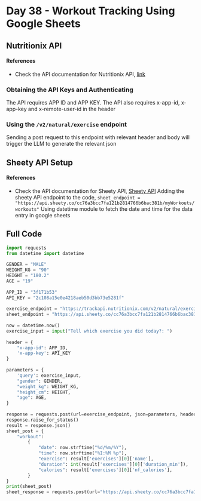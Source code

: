 # Day 38 - Workout Tracking Using Google Sheets
## Nutritionix API
#### References
- Check the API documentation for Nutritionix API, [link](https://docs.google.com/document/d/1_q-K-ObMTZvO0qUEAxROrN3bwMujwAN25sLHwJzliK0/preview)

### Obtaining the API Keys and Authenticating
The API requires APP ID and APP KEY. The API also requires x-app-id, x-app-key and x-remote-user-id in the header

### Using the `/v2/natural/exercise` endpoint
Sending a post request to this endpoint with relevant header and body will trigger the LLM to generate the relevant json

## Sheety API Setup
#### References
- Check the API documentation for Sheety API, [Sheety API](https://sheety.co/docs)
Adding the sheety API endpoint to the code, `sheet_endpoint = "https://api.sheety.co/cc76a3bcc7fa121b2814766b6bac381b/myWorkouts/workouts"`
Using datetime module to fetch the date and time for the data entry in google sheets

## Full Code
```python
import requests  
from datetime import datetime  
  
GENDER = "MALE"  
WEIGHT_KG = "90"  
HEIGHT = "180.2"  
AGE = "19"  
  
APP_ID = "3f171b53"  
API_KEY = "2c108a15e0e4218aeb50d3bb73e5281f"  
  
exercise_endpoint = "https://trackapi.nutritionix.com/v2/natural/exercise"  
sheet_endpoint = "https://api.sheety.co/cc76a3bcc7fa121b2814766b6bac381b/myWorkouts/workouts"  
  
now = datetime.now()  
exercise_input = input("Tell which exercise you did today?: ")  
  
header = {  
    "x-app-id": APP_ID,  
    'x-app-key': API_KEY  
}  
  
parameters = {  
    'query': exercise_input,  
    "gender": GENDER,  
    "weight_kg": WEIGHT_KG,  
    "height_cm": HEIGHT,  
    "age": AGE,  
}  
  
response = requests.post(url=exercise_endpoint, json=parameters, headers=header)  
response.raise_for_status()  
result = response.json()  
sheet_post = {  
    "workout":  
        {  
            "date": now.strftime("%d/%m/%Y"),  
            "time": now.strftime("%I:%M %p"),  
            "exercise": result['exercises'][0]['name'],  
            "duration": int(result['exercises'][0]['duration_min']),  
            "calories": result['exercises'][0]['nf_calories'],  
        }  
}  
print(sheet_post)  
sheet_response = requests.post(url="https://api.sheety.co/cc76a3bcc7fa121b2814766b6bac381b/myWorkouts/workouts", json=sheet_post)
```
